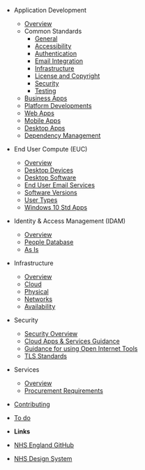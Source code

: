 
- Application Development
  
  - [Overview](application-development/readme)
  - Common Standards
    - [General](application-development/common-dev/readme)
    - [Accessibility](application-development/common-dev/accessibility)
    - [Authentication](application-development/common-dev/authentication)
    - [Email Integration](application-development/common-dev/email-integration)
    - [Infrastructure](application-development/common-dev/infrastructure)
    - [License and Copyright](application-development/common-dev/code-license-and-copyright)
    - [Security](application-development/common-dev/security)
    - [Testing](application-development/common-dev/testing)
  - [Business Apps](application-development/business-dev/readme)
  - [Platform Developments](application-development/platform-dev/readme)
  - [Web Apps](application-development/web-dev/readme)
  - [Mobile Apps](application-development/mobile-dev/readme)
  - [Desktop Apps](application-development/desktop-apps)
  - [Dependency Management](application-development/dependencies)
  
- End User Compute (EUC)

  - [Overview](euc/readme)
  - [Desktop Devices](euc/desktop-devices)
  - [Desktop Software](euc/desktop-software)
  - [End User Email Services](euc/email)
  - [Software Versions](euc/permitted-versions)
  - [User Types](euc/user-types)
  - [Windows 10 Std Apps](euc/windows-10-standard-apps)

- Identity &amp; Access Management (IDAM)

  - [Overview](idam/readme)
  - [People Database](idam/peopledb)
  - [As Is](idam/as-is/readme)

- Infrastructure

  - [Overview](infrastructure/readme)
  - [Cloud](infrastructure/cloud/readme)
  - [Physical](infrastructure/physical/readme)
  - [Networks](infrastructure/networks)
  - [Availability](infrastructure/availability)

- Security

  - [Security Overview](security/readme)
  - [Cloud Apps & Services Guidance](security/acceptable-cloud-tools)
  - [Guidance for using Open Internet Tools](security/guidance-for-using-open-internet-tools)
  - [TLS Standards](security/tls)
  
- Services
  
  - [Overview](Services/readme.md)
  - [Procurement Requirements](Services/service-procurement.md)

- [Contributing](CONTRIBUTING)
- [To do](TODO)

- **Links**
  
- [NHS England GitHub](https://github.com/nhsengland/)
- [NHS Design System](https://service-manual.nhs.uk/design-system)
